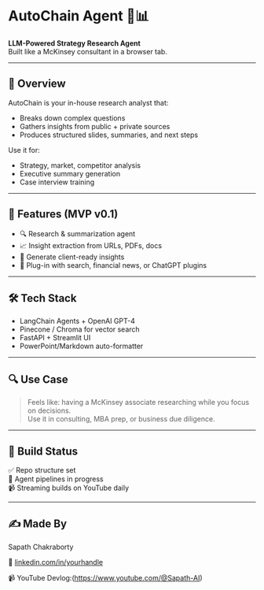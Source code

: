 # AutoChain Agent 🧠📊

**LLM-Powered Strategy Research Agent**  
Built like a McKinsey consultant in a browser tab.

---

## 🎯 Overview

AutoChain is your in-house research analyst that:
- Breaks down complex questions
- Gathers insights from public + private sources
- Produces structured slides, summaries, and next steps

Use it for:
- Strategy, market, competitor analysis
- Executive summary generation
- Case interview training

---

## 🧠 Features (MVP v0.1)

- 🔍 Research & summarization agent  
- 📈 Insight extraction from URLs, PDFs, docs  
- 📄 Generate client-ready insights  
- 🔗 Plug-in with search, financial news, or ChatGPT plugins

---

## 🛠 Tech Stack

- LangChain Agents + OpenAI GPT-4  
- Pinecone / Chroma for vector search  
- FastAPI + Streamlit UI  
- PowerPoint/Markdown auto-formatter

---

## 🔍 Use Case

> Feels like: having a McKinsey associate researching while you focus on decisions.  
> Use it in consulting, MBA prep, or business due diligence.

---

## 📅 Build Status

✅ Repo structure set  
🚧 Agent pipelines in progress  
📹 Streaming builds on YouTube daily

---

## ✍️ Made By

Sapath Chakraborty  

🔗 [linkedin.com/in/yourhandle](https://linkedin.com/in/yourhandle)

📹 YouTube Devlog:(https://www.youtube.com/@Sapath-AI)
